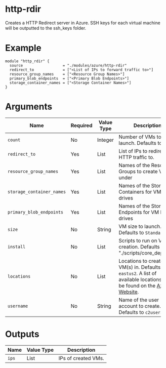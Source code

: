 # http-rdir

Creates a HTTP Redirect server in Azure. SSH keys for each virtual machine will be outputted to the ssh_keys folder.

# Example

```hcl
module "http_rdir" {
  source                  = "./modules/azure/http-rdir"
  redirect_to             = ["<List of IPs to forward traffic to>"]
  resource_group_names    = ["<Resource Group Names>"]
  primary_blob_endpoints  = ["<Primary Blob Endpoints>"]
  storage_container_names = ["<Storage Container Names>"]
}
```

# Arguments

| Name                      | Required | Value Type | Description
|---------------------------| -------- | ---------- | -----------
|`count`                    | No       | Integer    | Number of VMs to launch. Defaults to 1.
|`redirect_to`              | Yes      | List       | List of IPs to redirect HTTP traffic to.
|`resource_group_names`     | Yes      | List       | Names of the Resource Groups to create VMs under
|`storage_container_names`  | Yes      | List       | Names of the Storage Containers for VM hard drives
|`primary_blob_endpoints`   | Yes      | List       | Names of the Storage Endpoints for VM hard drives
|`size`                     | No       | String     | VM size to launch. Defaults to `Standard_D2`.
|`install`                  | No       | List       | Scripts to run on VM creation. Defaults to "./scripts/core_deps.sh".
|`locations`                | No       | List       | Locations to create VM(s) in. Defaults to `eastus2`. A list of available locations can be found on the [Azure Website](https://azure.microsoft.com/en-us/global-infrastructure/services/).
|`username`                 | No       | String     | Name of the user account to create. Defaults to `c2user`.

# Outputs

| Name                      | Value Type | Description
|---------------------------| ---------- | -----------
|`ips`                      | List       | IPs of created VMs.
